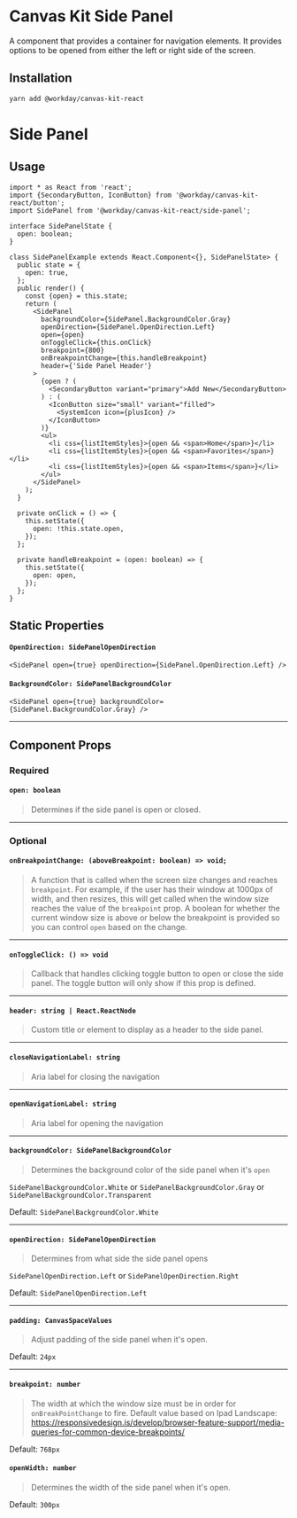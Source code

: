 # Canvas Kit Side Panel

A component that provides a container for navigation elements. It provides options to be opened from
either the left or right side of the screen.

## Installation

```sh
yarn add @workday/canvas-kit-react
```

# Side Panel

## Usage

```tsx
import * as React from 'react';
import {SecondaryButton, IconButton} from '@workday/canvas-kit-react/button';
import SidePanel from '@workday/canvas-kit-react/side-panel';

interface SidePanelState {
  open: boolean;
}

class SidePanelExample extends React.Component<{}, SidePanelState> {
  public state = {
    open: true,
  };
  public render() {
    const {open} = this.state;
    return (
      <SidePanel
        backgroundColor={SidePanel.BackgroundColor.Gray}
        openDirection={SidePanel.OpenDirection.Left}
        open={open}
        onToggleClick={this.onClick}
        breakpoint={800}
        onBreakpointChange={this.handleBreakpoint}
        header={'Side Panel Header'}
      >
        {open ? (
          <SecondaryButton variant="primary">Add New</SecondaryButton>
        ) : (
          <IconButton size="small" variant="filled">
            <SystemIcon icon={plusIcon} />
          </IconButton>
        )}
        <ul>
          <li css={listItemStyles}>{open && <span>Home</span>}</li>
          <li css={listItemStyles}>{open && <span>Favorites</span>}</li>
          <li css={listItemStyles}>{open && <span>Items</span>}</li>
        </ul>
      </SidePanel>
    );
  }

  private onClick = () => {
    this.setState({
      open: !this.state.open,
    });
  };

  private handleBreakpoint = (open: boolean) => {
    this.setState({
      open: open,
    });
  };
}
```

## Static Properties

#### `OpenDirection: SidePanelOpenDirection`

```tsx
<SidePanel open={true} openDirection={SidePanel.OpenDirection.Left} />
```

#### `BackgroundColor: SidePanelBackgroundColor`

```tsx
<SidePanel open={true} backgroundColor={SidePanel.BackgroundColor.Gray} />
```

---

## Component Props

### Required

#### `open: boolean`

> Determines if the side panel is open or closed.

---

### Optional

#### `onBreakpointChange: (aboveBreakpoint: boolean) => void;`

> A function that is called when the screen size changes and reaches `breakpoint`. For example, if
> the user has their window at 1000px of width, and then resizes, this will get called when the
> window size reaches the value of the `breakpoint` prop. A boolean for whether the current window
> size is above or below the breakpoint is provided so you can control `open` based on the change.

---

#### `onToggleClick: () => void`

> Callback that handles clicking toggle button to open or close the side panel. The toggle button
> will only show if this prop is defined.

---

#### `header: string | React.ReactNode`

> Custom title or element to display as a header to the side panel.

---

#### `closeNavigationLabel: string`

> Aria label for closing the navigation

---

#### `openNavigationLabel: string`

> Aria label for opening the navigation

---

#### `backgroundColor: SidePanelBackgroundColor`

> Determines the background color of the side panel when it's `open`

`SidePanelBackgroundColor.White` or `SidePanelBackgroundColor.Gray` or
`SidePanelBackgroundColor.Transparent`

Default: `SidePanelBackgroundColor.White`

---

#### `openDirection: SidePanelOpenDirection`

> Determines from what side the side panel opens

`SidePanelOpenDirection.Left` or `SidePanelOpenDirection.Right`

Default: `SidePanelOpenDirection.Left`

---

#### `padding: CanvasSpaceValues`

> Adjust padding of the side panel when it's open.

Default: `24px`

---

#### `breakpoint: number`

> The width at which the window size must be in order for `onBreakPointChange` to fire. Default
> value based on Ipad Landscape:
> https://responsivedesign.is/develop/browser-feature-support/media-queries-for-common-device-breakpoints/

Default: `768px`

#### `openWidth: number`

> Determines the width of the side panel when it's open.

Default: `300px`
